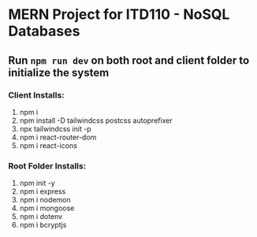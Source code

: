 # MERN Project for ITD110 - NoSQL Databases

## Run `npm run dev` on both root and client folder to initialize the system

### Client Installs:
1. npm i
2. npm install -D tailwindcss postcss autoprefixer
3. npx tailwindcss init -p
4. npm i react-router-dom
5. npm i react-icons

### Root Folder Installs:
1. npm init -y
2. npm i express
3. npm i nodemon
4. npm i mongoose
5. npm i dotenv
5. npm i bcryptjs
